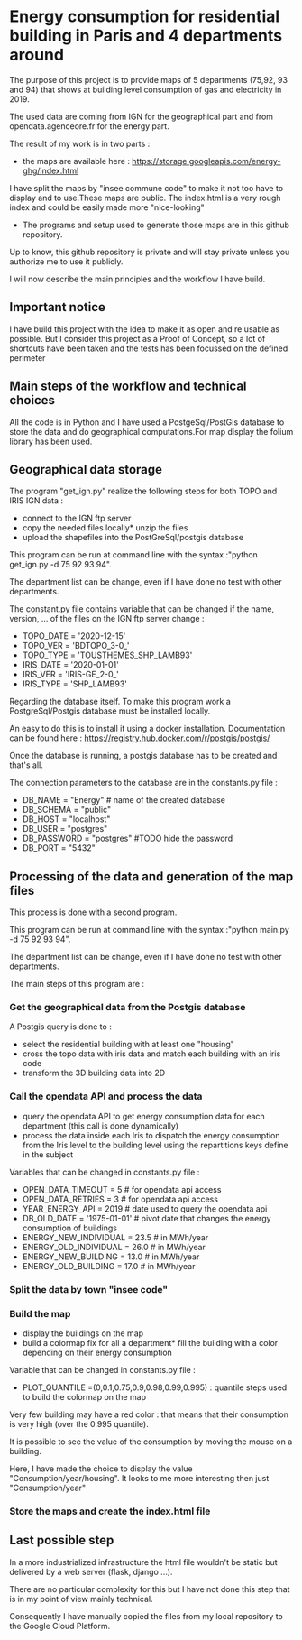 # Energy consumption for residential building in Paris and 4 departments around
The purpose of this project is to provide maps of 5 departments (75,92, 93 and 94) that shows at building level consumption of gas and electricity in 2019.

The used data are coming from IGN for the geographical part and from opendata.agenceore.fr for the energy part.

The result of my work is in two parts :
+ the maps are available here : https://storage.googleapis.com/energy-ghg/index.html

I have split the maps by "insee commune code" to make it not too have to display and to use.These maps are public. The index.html is a very rough index and could be easily made more "nice-looking"
+ The programs and setup used to generate those maps are in this github repository.

Up to know, this github repository is private and will stay private unless you authorize me to use it publicly.

I will now describe the main principles and the workflow I have build.
## Important notice
I have build this project with the idea to make it as open and re usable as possible. But I consider this project as a Proof of Concept, so a lot of shortcuts have been taken and the tests has been focussed on the defined perimeter
## Main steps of the workflow and technical choices
All the code is in Python and I have used a PostgeSql/PostGis database to store the data and do geographical computations.For map display the folium library has been used.
## Geographical data storage
The program "get_ign.py" realize the following steps for both TOPO and IRIS IGN data :
* connect to the IGN ftp server
* copy the needed files locally* unzip the files
* upload the shapefiles into the PostGreSql/postgis database

This program can be run at command line with the syntax :"python get_ign.py -d 75 92 93 94".

The department list can be change, even if I have done no test with other departments.

The constant.py file contains variable that can be changed if the name, version, ... of the files on the IGN ftp server change :
* TOPO_DATE = '2020-12-15'
* TOPO_VER = 'BDTOPO_3-0_'
* TOPO_TYPE = 'TOUSTHEMES_SHP_LAMB93'
* IRIS_DATE = '2020-01-01'
* IRIS_VER = 'IRIS-GE_2-0_'
* IRIS_TYPE = 'SHP_LAMB93'

Regarding the database itself. To make this program work a PostgreSql/Postgis database must be installed locally.

An easy to do this is to install it using a docker installation. Documentation can be found here : https://registry.hub.docker.com/r/postgis/postgis/

Once the database is running, a postgis database has to be created and that's all.

The connection parameters to the database are in the constants.py file :
* DB_NAME = "Energy" # name of the created database
* DB_SCHEMA = "public"
* DB_HOST = "localhost"
* DB_USER = "postgres"
* DB_PASSWORD = "postgres" #TODO hide the password
* DB_PORT = "5432"
## Processing of the data and generation of the map files
This process is done with a second program.

This program can be run at command line with the syntax :"python main.py -d 75 92 93 94".

The department list can be change, even if I have done no test with other departments.

The main steps of this program are :
### Get the geographical data from the Postgis database
A Postgis query is done to :
* select the residential building with at least one "housing"
* cross the topo data with iris data and match each building with an iris code
* transform the 3D building data into 2D


### Call the opendata API and process the data

* query the opendata API to get energy consumption data for each department (this call is done dynamically)
* process the data inside each Iris to dispatch the energy consumption from the Iris level to the building level using the repartitions keys define in the subject

Variables that can be changed in constants.py file :
* OPEN_DATA_TIMEOUT = 5 # for opendata api access
* OPEN_DATA_RETRIES = 3 # for opendata api access
* YEAR_ENERGY_API = 2019 # date used to query the opendata api
* DB_OLD_DATE = '1975-01-01' # pivot date that changes the energy consumption of buildings
* ENERGY_NEW_INDIVIDUAL = 23.5 # in MWh/year
* ENERGY_OLD_INDIVIDUAL = 26.0 # in MWh/year
* ENERGY_NEW_BUILDING = 13.0 # in MWh/year
* ENERGY_OLD_BUILDING = 17.0 # in MWh/year

### Split the data by town "insee code"
### Build the map
* display the buildings on the map
* build a colormap fix for all a department* fill the building with a color depending on their energy consumption

Variable that can be changed in constants.py file :
* PLOT_QUANTILE =(0,0.1,0.75,0.9,0.98,0.99,0.995) : quantile steps used to build the colormap on the map

Very few building may have a red color : that means that their consumption is very high (over the 0.995 quantile).

It is possible to see the value of the consumption by moving the mouse on a building.

Here, I have made the choice to display the value "Consumption/year/housing". It looks to me more interesting then just "Consumption/year"

### Store the maps and create the index.html file
## Last possible step

In a more industrialized infrastructure the html file wouldn't be static but delivered by a web server (flask, django ...).

There are no particular complexity for this but I have not done this step that is in my point of view mainly technical.

Consequently I have manually copied the files from my local repository to the Google Cloud Platform.

